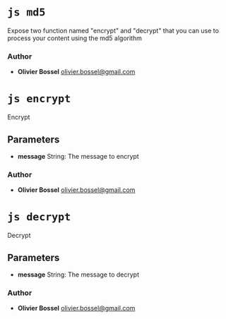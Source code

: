 

<!-- @namespace    sugar.js.crypt -->
<!-- @name    md5 -->

# ```js md5 ```


Expose two function named "encrypt" and "decrypt" that you can use to process your content using the md5 algorithm



### Author
- **Olivier Bossel** <a href="mailto:olivier.bossel@gmail.com">olivier.bossel@gmail.com</a> 




<!-- @name    encrypt -->

# ```js encrypt ```


Encrypt

## Parameters

- **message**  String: The message to encrypt




### Author
- **Olivier Bossel** <a href="mailto:olivier.bossel@gmail.com">olivier.bossel@gmail.com</a> 




<!-- @name    decrypt -->

# ```js decrypt ```


Decrypt

## Parameters

- **message**  String: The message to decrypt




### Author
- **Olivier Bossel** <a href="mailto:olivier.bossel@gmail.com">olivier.bossel@gmail.com</a> 

